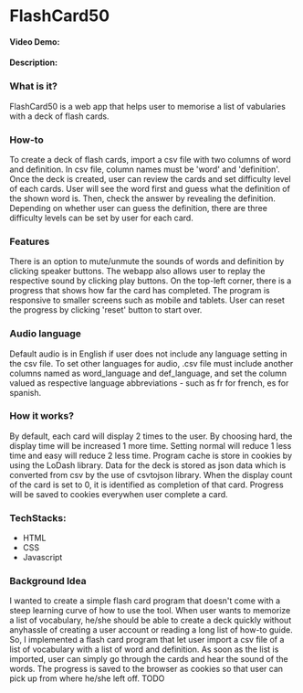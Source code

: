 # FlashCard50
#### Video Demo:  <URL HERE>
#### Description:
### What is it?
FlashCard50 is a web app that helps user to memorise a list of vabularies with a deck of flash cards. 
### How-to
To create a deck of flash cards, import a csv file with two columns of word and definition. 
In csv file, column names must be 'word' and 'definition'.
Once the deck is created, user can review the cards and set difficulty level of each cards.
User will see the word first and guess what the definition of the shown word is. Then, check the answer by revealing the definition. Depending on whether user can guess the definition, there are three difficulty levels can be set by user for each card. 
### Features
There is an option to mute/unmute the sounds of words and definition by clicking speaker buttons. The webapp also allows user to replay the respective sound by clicking play buttons.
On the top-left corner, there is a progress that shows how far the card has completed.
The program is responsive to smaller screens such as mobile and tablets.
User can reset the progress by clicking 'reset' button to start over.
### Audio language
Default audio is in English if user does not include any language setting in the csv file.
To set other languages for audio, .csv file must include another columns named as word_language and def_language, and 
set the column valued as respective language abbreviations - such as fr for french, es for spanish.
### How it works?
By default, each card will display 2 times to the user. By choosing hard, the display time will be increased 1 more time. Setting normal will reduce 1 less time and easy will reduce 2 less time.
Program cache is store in cookies by using the LoDash library.
Data for the deck is stored as json data which is converted from csv by the use of csvtojson library.
When the display count of the card is set to 0, it is identified as completion of that card.
Progress will be saved to cookies everywhen user complete a card.

### TechStacks:
- HTML
- CSS
- Javascript
### Background Idea 
I wanted to create a simple flash card program that doesn't come with a steep learning curve of how to use the tool. 
When user wants to memorize a list of vocabulary, he/she should be able to create a deck quickly without anyhassle of creating a user account or reading a long list of how-to guide. So, I implemented a flash card program that let user import a csv file of a list of vocabulary with a list of word and definition. As soon as the list is imported, user can simply go through the cards and hear the sound of the words. The progress is saved to the browser as cookies so that user can pick up from where he/she left off.
TODO 
